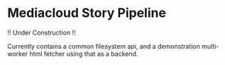 # Mediacloud Story Pipeline

!! Under Construction !!

Currently contains a common filesystem api, and a demonstration multi-worker html fetcher using that as a backend. 
